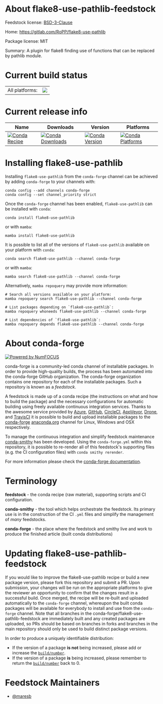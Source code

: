 About flake8-use-pathlib-feedstock
==================================

Feedstock license: [BSD-3-Clause](https://github.com/conda-forge/flake8-use-pathlib-feedstock/blob/main/LICENSE.txt)

Home: https://gitlab.com/RoPP/flake8-use-pathlib

Package license: MIT

Summary: A plugin for flake8 finding use of functions that can be replaced by pathlib module.

Current build status
====================


<table><tr><td>All platforms:</td>
    <td>
      <a href="https://dev.azure.com/conda-forge/feedstock-builds/_build/latest?definitionId=12763&branchName=main">
        <img src="https://dev.azure.com/conda-forge/feedstock-builds/_apis/build/status/flake8-use-pathlib-feedstock?branchName=main">
      </a>
    </td>
  </tr>
</table>

Current release info
====================

| Name | Downloads | Version | Platforms |
| --- | --- | --- | --- |
| [![Conda Recipe](https://img.shields.io/badge/recipe-flake8--use--pathlib-green.svg)](https://anaconda.org/conda-forge/flake8-use-pathlib) | [![Conda Downloads](https://img.shields.io/conda/dn/conda-forge/flake8-use-pathlib.svg)](https://anaconda.org/conda-forge/flake8-use-pathlib) | [![Conda Version](https://img.shields.io/conda/vn/conda-forge/flake8-use-pathlib.svg)](https://anaconda.org/conda-forge/flake8-use-pathlib) | [![Conda Platforms](https://img.shields.io/conda/pn/conda-forge/flake8-use-pathlib.svg)](https://anaconda.org/conda-forge/flake8-use-pathlib) |

Installing flake8-use-pathlib
=============================

Installing `flake8-use-pathlib` from the `conda-forge` channel can be achieved by adding `conda-forge` to your channels with:

```
conda config --add channels conda-forge
conda config --set channel_priority strict
```

Once the `conda-forge` channel has been enabled, `flake8-use-pathlib` can be installed with `conda`:

```
conda install flake8-use-pathlib
```

or with `mamba`:

```
mamba install flake8-use-pathlib
```

It is possible to list all of the versions of `flake8-use-pathlib` available on your platform with `conda`:

```
conda search flake8-use-pathlib --channel conda-forge
```

or with `mamba`:

```
mamba search flake8-use-pathlib --channel conda-forge
```

Alternatively, `mamba repoquery` may provide more information:

```
# Search all versions available on your platform:
mamba repoquery search flake8-use-pathlib --channel conda-forge

# List packages depending on `flake8-use-pathlib`:
mamba repoquery whoneeds flake8-use-pathlib --channel conda-forge

# List dependencies of `flake8-use-pathlib`:
mamba repoquery depends flake8-use-pathlib --channel conda-forge
```


About conda-forge
=================

[![Powered by
NumFOCUS](https://img.shields.io/badge/powered%20by-NumFOCUS-orange.svg?style=flat&colorA=E1523D&colorB=007D8A)](https://numfocus.org)

conda-forge is a community-led conda channel of installable packages.
In order to provide high-quality builds, the process has been automated into the
conda-forge GitHub organization. The conda-forge organization contains one repository
for each of the installable packages. Such a repository is known as a *feedstock*.

A feedstock is made up of a conda recipe (the instructions on what and how to build
the package) and the necessary configurations for automatic building using freely
available continuous integration services. Thanks to the awesome service provided by
[Azure](https://azure.microsoft.com/en-us/services/devops/), [GitHub](https://github.com/),
[CircleCI](https://circleci.com/), [AppVeyor](https://www.appveyor.com/),
[Drone](https://cloud.drone.io/welcome), and [TravisCI](https://travis-ci.com/)
it is possible to build and upload installable packages to the
[conda-forge](https://anaconda.org/conda-forge) [anaconda.org](https://anaconda.org/)
channel for Linux, Windows and OSX respectively.

To manage the continuous integration and simplify feedstock maintenance
[conda-smithy](https://github.com/conda-forge/conda-smithy) has been developed.
Using the ``conda-forge.yml`` within this repository, it is possible to re-render all of
this feedstock's supporting files (e.g. the CI configuration files) with ``conda smithy rerender``.

For more information please check the [conda-forge documentation](https://conda-forge.org/docs/).

Terminology
===========

**feedstock** - the conda recipe (raw material), supporting scripts and CI configuration.

**conda-smithy** - the tool which helps orchestrate the feedstock.
                   Its primary use is in the construction of the CI ``.yml`` files
                   and simplify the management of *many* feedstocks.

**conda-forge** - the place where the feedstock and smithy live and work to
                  produce the finished article (built conda distributions)


Updating flake8-use-pathlib-feedstock
=====================================

If you would like to improve the flake8-use-pathlib recipe or build a new
package version, please fork this repository and submit a PR. Upon submission,
your changes will be run on the appropriate platforms to give the reviewer an
opportunity to confirm that the changes result in a successful build. Once
merged, the recipe will be re-built and uploaded automatically to the
`conda-forge` channel, whereupon the built conda packages will be available for
everybody to install and use from the `conda-forge` channel.
Note that all branches in the conda-forge/flake8-use-pathlib-feedstock are
immediately built and any created packages are uploaded, so PRs should be based
on branches in forks and branches in the main repository should only be used to
build distinct package versions.

In order to produce a uniquely identifiable distribution:
 * If the version of a package **is not** being increased, please add or increase
   the [``build/number``](https://docs.conda.io/projects/conda-build/en/latest/resources/define-metadata.html#build-number-and-string).
 * If the version of a package **is** being increased, please remember to return
   the [``build/number``](https://docs.conda.io/projects/conda-build/en/latest/resources/define-metadata.html#build-number-and-string)
   back to 0.

Feedstock Maintainers
=====================

* [@maresb](https://github.com/maresb/)

